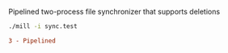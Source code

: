 Pipelined two-process file synchronizer that supports deletions

```bash
./mill -i sync.test
```

```diff
3 - Pipelined
```